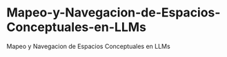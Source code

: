 # Mapeo-y-Navegacion-de-Espacios-Conceptuales-en-LLMs
Mapeo y Navegacion de Espacios Conceptuales en LLMs
